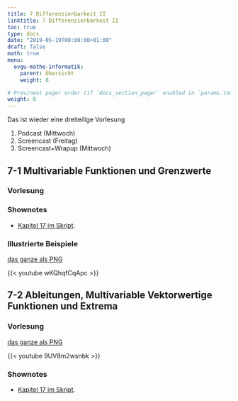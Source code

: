 ```yaml
---
title: 7 Differenzierbarkeit II
linktitle: 7 Differenzierbarkeit II
toc: true
type: docs
date: "2019-05-19T00:00:00+01:00"
draft: false
math: true
menu:
  ovgu-mathe-informatik:
    parent: Übersicht
    weight: 8

# Prev/next pager order (if `docs_section_pager` enabled in `params.toml`)
weight: 8
---
```


Das ist wieder eine dreiteilige Vorlesung

1. Podcast (Mittwoch)
2. Screencast (Freitag)
3. Screencast+Wrapup (Mittwoch)

##  7-1 Multivariable Funktionen und Grenzwerte

### Vorlesung
<div id="pc-lecture-7-1"></div>

### Shownotes

 * [Kapitel 17 im Skript](https://paperhive.org/documents/items/Q5_T1IK-vd5c?a=s:MO-KGEUoek-P).

### Illustrierte Beispiele

[das ganze als PNG](../files/7-1-bspx.png)

{{< youtube wKQhqfCqApc  >}}

##  7-2 Ableitungen, Multivariable Vektorwertige Funktionen und Extrema

### Vorlesung

[das ganze als PNG](../files/7-2-lctr.png)

{{< youtube 9UV8m2wsnbk >}}

### Shownotes

 * [Kapitel 17 im Skript](https://paperhive.org/documents/items/Q5_T1IK-vd5c?a=s:MO-KGEUoek-P).

<!--
## Wrapup Differenzierbarkeit

{{< youtube QFlv5SBfQ6w >}}
-->
